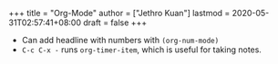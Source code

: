 +++
title = "Org-Mode"
author = ["Jethro Kuan"]
lastmod = 2020-05-31T02:57:41+08:00
draft = false
+++

- Can add headline with numbers with `(org-num-mode)`
- `C-c C-x -` runs `org-timer-item`, which is useful for taking notes.
